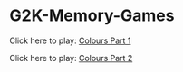 # G2K-Memory-Games

Click here to play: [Colours Part 1](https://tech-g2k.github.io/G2K-Memory-Games/Colours-Part-1/)

Click here to play: [Colours Part 2](https://tech-g2k.github.io/G2K-Memory-Games/Colours-Part-2/)
